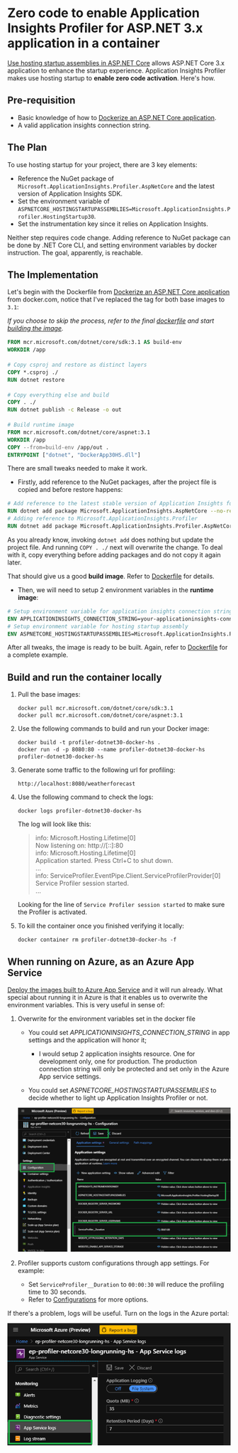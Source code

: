 # Zero code to enable Application Insights Profiler for ASP.NET 3.x application in a container

[Use hosting startup assemblies in ASP.NET Core](https://docs.microsoft.com/en-us/aspnet/core/fundamentals/host/platform-specific-configuration?view=aspnetcore-3.0) allows ASP.NET Core 3.x application to enhance the startup experience. Application Insights Profiler makes use hosting startup to **enable zero code activation**. Here's how.

## Pre-requisition

* Basic knowledge of how to [Dockerize an ASP.NET Core application](https://docs.docker.com/engine/examples/dotnetcore/).
* A valid application insights connection string.

## The Plan

To use hosting startup for your project, there are 3 key elements:

* Reference the NuGet package of `Microsoft.ApplicationInsights.Profiler.AspNetCore` and the latest version of Application Insights SDK.
* Set the environment variable of `ASPNETCORE_HOSTINGSTARTUPASSEMBLIES=Microsoft.ApplicationInsights.Profiler.HostingStartup30`.
* Set the instrumentation key since it relies on Application Insights.

Neither step requires code change. Adding reference to NuGet package can be done by .NET Core CLI, and setting environment variables by docker instruction. The goal, apparently, is reachable.

## The Implementation

Let's begin with the Dockerfile from [Dockerize an ASP.NET Core application](https://docs.docker.com/engine/examples/dotnetcore/) from docker.com, notice that I've replaced the tag for both base images to `3.1`:

_If you choose to skip the process, refer to the final [dockerfile](./Dockerfile) and start [building the image](#Build-and-run-the-container-locally)._

```dockerfile
FROM mcr.microsoft.com/dotnet/core/sdk:3.1 AS build-env
WORKDIR /app

# Copy csproj and restore as distinct layers
COPY *.csproj ./
RUN dotnet restore

# Copy everything else and build
COPY . ./
RUN dotnet publish -c Release -o out

# Build runtime image
FROM mcr.microsoft.com/dotnet/core/aspnet:3.1
WORKDIR /app
COPY --from=build-env /app/out .
ENTRYPOINT ["dotnet", "DockerApp30HS.dll"]
```

There are small tweaks needed to make it work.

* Firstly, add reference to the NuGet packages, after the project file is copied and before restore happens:

```dockerfile
# Add reference to the latest stable version of Application Insights for ASP.NET Core.
RUN dotnet add package Microsoft.ApplicationInsights.AspNetCore --no-restore
# Adding reference to Microsoft.ApplicationInsights.Profiler
RUN dotnet add package Microsoft.ApplicationInsights.Profiler.AspNetCore -v 2.* --no-restore
```

As you already know, invoking `dotnet add` does nothing but update the project file. And running `COPY . ./` next will overwrite the change. To deal with it, copy everything before adding packages and do not copy it again later.

That should give us a good **build image**. Refer to [Dockerfile](./Dockerfile) for details.

* Then, we will need to setup 2 environment variables in the **runtime image**:

```dockerfile
# Setup environment variable for application insights connection string
ENV APPLICATIONINSIGHTS_CONNECTION_STRING=your-applicationinsights-connection-string
# Setup environment variable for hosting startup assembly
ENV ASPNETCORE_HOSTINGSTARTUPASSEMBLIES=Microsoft.ApplicationInsights.Profiler.HostingStartup30
```

After all tweaks, the image is ready to be built. Again, refer to [Dockerfile](./Dockerfile) for a complete example.

## Build and run the container locally

1. Pull the base images:

    ```docker
    docker pull mcr.microsoft.com/dotnet/core/sdk:3.1
    docker pull mcr.microsoft.com/dotnet/core/aspnet:3.1
    ```

1. Use the following commands to build and run your Docker image:

    ```docker
    docker build -t profiler-dotnet30-docker-hs .
    docker run -d -p 8080:80 --name profiler-dotnet30-docker-hs profiler-dotnet30-docker-hs
    ```

1. Generate some traffic to the following url for profiling:

    ```url
    http://localhost:8080/weatherforecast
    ```

1. Use the following command to check the logs:

    ```docker
    docker logs profiler-dotnet30-docker-hs
    ```

    The log will look like this:
    > info: Microsoft.Hosting.Lifetime[0] \
      Now listening on: http://[::]:80 \
    info: Microsoft.Hosting.Lifetime[0] \
        Application started. Press Ctrl+C to shut down. \
    ... \
    info: ServiceProfiler.EventPipe.Client.ServiceProfilerProvider[0] \
        Service Profiler session started. \
    ...

    Looking for the line of `Service Profiler session started` to make sure the Profiler is activated.

1. To kill the container once you finished verifying it locally:

    ```docker
    docker container rm profiler-dotnet30-docker-hs -f
    ```

## When running on Azure, as an Azure App Service

[Deploy the images built to Azure App Service](https://docs.microsoft.com/en-us/azure/app-service/containers/quickstart-docker) and it will run already. What special about running it in Azure is that it enables us to overwrite the environment variables. This is very useful in sense of:

1. Overwrite for the environment variables set in the docker file
    * You could set _APPLICATIONINSIGHTS_CONNECTION_STRING_ in app settings and the application will honor it;
        * I would setup 2 application insights resource. One for development only, one for production. The production connection string will only be protected and set only in the Azure App service settings.

    * You could set _ASPNETCORE_HOSTINGSTARTUPASSEMBLIES_ to decide whether to light up Application Insights Profiler or not.

    ![AppSettings](./media/AppSettings.png)

1. Profiler supports custom configurations through app settings. For example:
    * Set `ServiceProfiler__Duration` to `00:00:30` will reduce the profiling time to 30 seconds.
    * Refer to [Configurations](https://github.com/microsoft/ApplicationInsights-Profiler-AspNetCore/blob/master/Configurations.md#configuration-references) for more options.

If there's a problem, logs will be useful. Turn on the logs in the Azure portal:

![Enabling logs](./media/EnableLogs.png)
